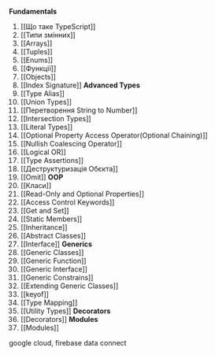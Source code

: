 **Fundamentals**
1. [[Що таке TypeScript]]
2. [[Типи змінних]]
3. [[Arrays]]
4. [[Tuples]]
5. [[Enums]]
6. [[Функції]]
7. [[Objects]]
8. [[Index Signature]]
**Advanced Types**
9. [[Type Alias]]
10. [[Union Types]]
11. [[Перетворення String to Number]]
12. [[Intersection Types]]
13. [[Literal Types]]
14. [[Optional Property Access Operator(Optional Chaining)]]
15. [[Nullish Coalescing Operator]]
16. [[Logical OR]]
17. [[Type Assertions]]
18. [[Деструктуризація Обєкта]]
19. [[Omit]]
**OOP**
20. [[Класи]]
21. [[Read-Only and Optional Properties]]
22. [[Access Control Keywords]] 
23. [[Get and Set]]
24. [[Static Members]]
25. [[Inheritance]]
26. [[Abstract Classes]]
27. [[Interface]]
**Generics**
28. [[Generic Classes]]
29. [[Generic Function]]
30. [[Generic Interface]]
31. [[Generic Constrains]]
32. [[Extending Generic Classes]]
33. [[keyof]]
34. [[Type Mapping]]
35. [[Utility Types]]
**Decorators**
36. [[Decorators]]
**Modules**
37. [[Modules]]

google cloud, 
firebase data connect


